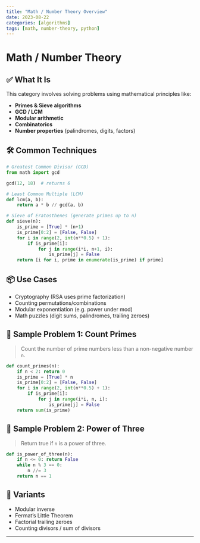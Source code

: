 ```yaml
---
title: "Math / Number Theory Overview"
date: 2023-08-22
categories: [algorithms]
tags: [math, number-theory, python]
---
```


# Math / Number Theory

## ✅ What It Is

This category involves solving problems using mathematical principles like:

- **Primes & Sieve algorithms**
- **GCD / LCM**
- **Modular arithmetic**
- **Combinatorics**
- **Number properties** (palindromes, digits, factors)

## 🛠️ Common Techniques

```python
# Greatest Common Divisor (GCD)
from math import gcd

gcd(12, 18)  # returns 6

# Least Common Multiple (LCM)
def lcm(a, b):
    return a * b // gcd(a, b)

# Sieve of Eratosthenes (generate primes up to n)
def sieve(n):
    is_prime = [True] * (n+1)
    is_prime[0:2] = [False, False]
    for i in range(2, int(n**0.5) + 1):
        if is_prime[i]:
            for j in range(i*i, n+1, i):
                is_prime[j] = False
    return [i for i, prime in enumerate(is_prime) if prime]
```

## 📦 Use Cases

- Cryptography (RSA uses prime factorization)
- Counting permutations/combinations
- Modular exponentiation (e.g. power under mod)
- Math puzzles (digit sums, palindromes, trailing zeroes)

## 📘 Sample Problem 1: Count Primes

> Count the number of prime numbers less than a non-negative number `n`.

```python
def count_primes(n):
    if n < 2: return 0
    is_prime = [True] * n
    is_prime[0:2] = [False, False]
    for i in range(2, int(n**0.5) + 1):
        if is_prime[i]:
            for j in range(i*i, n, i):
                is_prime[j] = False
    return sum(is_prime)
```

## 📘 Sample Problem 2: Power of Three

> Return true if `n` is a power of three.

```python
def is_power_of_three(n):
    if n <= 0: return False
    while n % 3 == 0:
        n //= 3
    return n == 1
```

## 🔁 Variants

- Modular inverse
- Fermat’s Little Theorem
- Factorial trailing zeroes
- Counting divisors / sum of divisors

---

